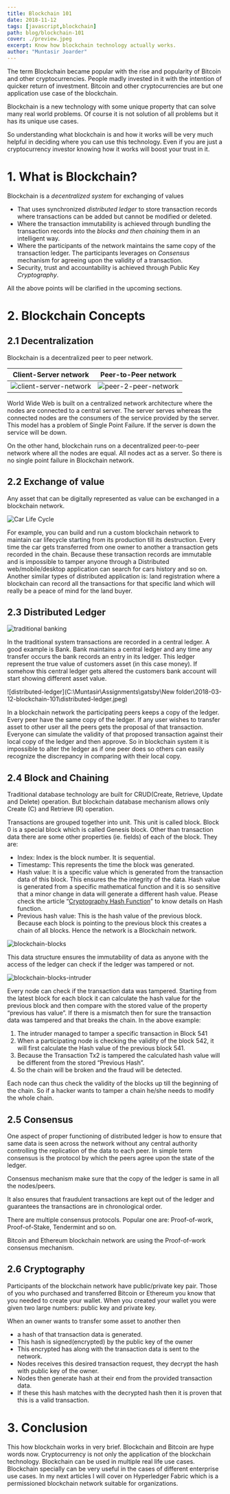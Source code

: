 ```yaml
---
title: Blockchain 101
date: 2018-11-12
tags: [javascript,blockchain]
path: blog/blockchain-101
cover: ./preview.jpeg
excerpt: Know how blockchain technology actually works.
author: "Muntasir Joarder"
---
```


The term Blockchain became popular with the rise and popularity of Bitcoin  and other cryptocurrencies. People madly invested in it with the  intention of quicker return of investment. Bitcoin and other  cryptocurrencies are but one application use case of the blockchain.

Blockchain is a new technology with some unique property that can solve many real  world problems. Of course it is not solution of all problems but it has  its unique use cases.

So understanding what blockchain is and how it works will be very much  helpful in deciding where you can use this technology. Even if you are  just a cryptocurrency investor knowing how it works will boost your  trust in it.

# 1. What is Blockchain?

Blockchain is a *decentralized system* for exchanging of values

- That uses synchronized *distributed ledger* to store transaction records where transactions can be added but cannot be modified or deleted.
- Where the transaction immutability is achieved through bundling the transaction records into the *blocks and then chaining* them in an intelligent way.
- Where the participants of the network maintains the same copy of the transaction ledger. The participants leverages on *Consensus* mechanism for agreeing upon the validity of a transaction.
- Security, trust and accountability is achieved through Public Key *Cryptography*.

All the above points will be clarified in the upcoming sections.

# 2. Blockchain Concepts

## 2.1 Decentralization

Blockchain is a decentralized peer to peer network.

| Client-Server network                                 | Peer-to-Peer network                              |
| ----------------------------------------------------- | ------------------------------------------------- |
| ![client-server-network](./client-server-network.png) | ![peer-2-peer-network](./peer-2-peer-network.png) |

World Wide Web is built on a centralized network architecture where the nodes are connected to a central server. The server serves whereas the  connected nodes are the consumers of the service provided by the server. This model has a problem of Single Point Failure. If the server is down the service will be down.

On the other hand, blockchain runs on a decentralized peer-to-peer network where all the nodes are equal. All nodes act as a server. So there is  no single point failure in Blockchain network.

## 2.2 Exchange of value

Any asset that can be digitally represented as value can be exchanged in a blockchain network.

![Car Life Cycle](./car-lifecycle.png)



For example, you can build and run a custom blockchain network to maintain  car lifecycle starting from its production till its destruction. Every  time the car gets transferred from one owner to another a transaction  gets recorded in the chain. Because these transaction records are  immutable and is impossible to tamper anyone through a Distributed  web/mobile/desktop application can search for cars history and so on. 
Another similar types of distributed application is: land registration where a  blockchain can record all the transactions for that specific land which  will really be a peace of mind for the land buyer.

## 2.3 Distributed Ledger

![traditional banking](./traditional-banking.png)

In the traditional system transactions are recorded in a central ledger. A good example is Bank. Bank maintains a central ledger and any time any  transfer occurs the bank records an entry in its ledger. This ledger  represent the true value of customers asset (in this case money). If  somehow this central ledger gets altered the customers bank account will start showing different asset value.

![distributed-ledger](C:\Muntasir\Assignments\gatsby\New folder\2018-03-12-blockchain-101\distributed-ledger.jpeg)

In a blockchain network the participating peers keeps a copy of the  ledger. Every peer have the same copy of the ledger. If any user wishes  to transfer asset to other user all the peers gets the proposal of that  transaction. Everyone can simulate the validity of that proposed  transaction against their local copy of the ledger and then approve. So  in blockchain system it is impossible to alter the ledger as if one peer does so others can easily recognize the discrepancy in comparing with  their local copy.

## 2.4 Block and Chaining

Traditional database technology are built for CRUD(Create, Retrieve, Update and  Delete) operation. But blockchain database mechanism allows only Create  (C) and Retrieve (R) operation.

Transactions are grouped together into unit. This unit is called block. Block 0 is a special block which is called Genesis block.
Other than transaction data there are some other properties (ie. fields) of each of the block. They are:

- Index: Index is the block number. It is sequential.
- Timestamp: This represents the time the block was generated.
- Hash value: It is a specific value which is generated from the transaction  data of this block. This ensures the the integrity of the data. Hash  value is generated from a specific mathematical function and it is so  sensitive that a minor change in data will generate a different hash  value. Please check the article “[Cryptography Hash Function](https://www.tutorialspoint.com/cryptography/cryptography_hash_functions.htm)” to know details on Hash function.
- Previous hash value: This is the hash value of the previous block. Because each  block is pointing to the previous block this creates a chain of all  blocks. Hence the network is a Blockchain network.

![blockchain-blocks](./blockchain-blocks.png)

This data structure ensures the immutability of data as anyone with the  access of the ledger can check if the ledger was tampered or not.

![blockchain-blocks-intruder](./blockchain-blocks-intruder.png)

Every node can check if the transaction data was tampered. Starting from the  latest block for each block it can calculate the hash value for the  previous block and then compare with the stored value of the property  “previous has value”. If there is a mismatch then for sure the  transaction data was tampered and that breaks the chain. In the above  example:

1. The intruder managed to tamper a specific transaction in Block 541
2. When a participating node is checking the validity of the block 542, it will first calculate the Hash value of the previous block 541.
3. Because the Transaction Tx2 is tampered the calculated hash value will be different from the stored “Previous Hash”.
4. So the chain will be broken and the fraud will be detected.

Each node can thus check the validity of the blocks up till the beginning of the chain. So if a hacker wants to tamper a chain he/she needs to  modify the whole chain.

## 2.5 Consensus

One aspect of proper functioning of distributed ledger is how to ensure  that same data is seen across the network without any central authority  controlling the replication of the data to each peer. In simple term  consensus is the protocol by which the peers agree upon the state of the ledger.

Consensus mechanism make sure that the copy of the ledger is same in all the nodes/peers.

It also ensures that fraudulent transactions are kept out of the ledger  and guarantees the transactions are in chronological order.

There are multiple consensus protocols. Popular one are: Proof-of-work, Proof-of-Stake, Tendermint and so on.

Bitcoin and Ethereum blockchain network are using the Proof-of-work consensus mechanism.

## 2.6 Cryptography

Participants of the blockchain network have public/private key pair. Those of you  who purchased and transferred Bitcoin or Ethereum you know that you  needed to create your wallet. When you created your wallet you were given two large numbers: public key and private key.

When an owner wants to transfer some asset to another then

- a hash of that transaction data is generated.
- This hash is signed(encrypted) by the public key of the owner
- This encrypted has along with the transaction data is sent to the network.
- Nodes receives this desired transaction request, they decrypt the hash with public key of the owner.
- Nodes then generate hash at their end from the provided transaction data.
- If these this hash matches with the decrypted hash then it is proven that this is a valid transaction.

# 3. Conclusion

This how blockchain works in very brief. Blockchain and Bitcoin are hype  words now. Cryptocurrency is not only the application of the blockchain  technology. Blockchain can be used in multiple real life use cases.  Blockchain specially can be very useful in the cases of different  enterprise use cases. In my next articles I will cover on Hyperledger  Fabric which is a permissioned blockchain network suitable for  organizations.